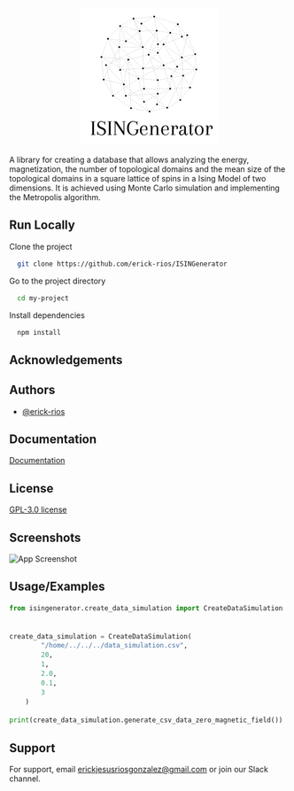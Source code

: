 <p align="center">
  <img src="/images/ISINGenerator(3).png" alt="Descripción de la imagen" width="250">
</p>


A library for creating a database that allows analyzing the energy, magnetization, the number of topological domains and the mean size of the topological domains in a square lattice of spins in a Ising Model of two dimensions. It is achieved using Monte Carlo simulation and implementing the Metropolis algorithm.


## Run Locally

Clone the project

```bash
  git clone https://github.com/erick-rios/ISINGenerator
```

Go to the project directory

```bash
  cd my-project
```

Install dependencies

```bash
  npm install
```
## Acknowledgements

## Authors

- [@erick-rios](https://github.com/erick-rios)

## Documentation

[Documentation](https://linktodocumentation)


## License

[GPL-3.0 license](https://choosealicense.com/licenses/gpl-3.0/)

## Screenshots

![App Screenshot](https://via.placeholder.com/468x300?text=App+Screenshot+Here)


## Usage/Examples

```py
from isingenerator.create_data_simulation import CreateDataSimulation 


create_data_simulation = CreateDataSimulation(
        "/home/../../../data_simulation.csv",
        20,
        1,
        2.0,
        0.1,
        3
    )

print(create_data_simulation.generate_csv_data_zero_magnetic_field())
```
## Support

For support, email erickjesusriosgonzalez@gmail.com or join our Slack channel.
